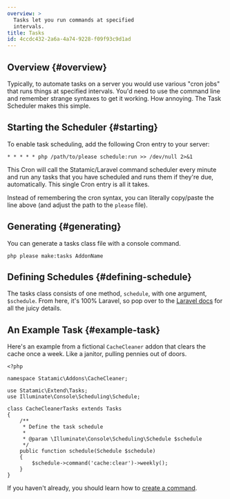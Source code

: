 ```yaml
---
overview: >
  Tasks let you run commands at specified
  intervals.
title: Tasks
id: 4ccdc432-2a6a-4a74-9228-f09f93c9d1ad
---
```


## Overview {#overview}

Typically, to automate tasks on a server you would use various "cron jobs" that runs things at specified intervals. You'd need to use the command line and remember strange syntaxes to get it working. How annoying. The Task Scheduler makes this simple.

## Starting the Scheduler {#starting}

To enable task scheduling, add the following Cron entry to your server:

``` .language-bash
* * * * * php /path/to/please schedule:run >> /dev/null 2>&1
```

This Cron will call the Statamic/Laravel command scheduler every minute and run any tasks that you have scheduled and runs them if they're due, automatically. This single Cron entry is all it takes.

Instead of remembering the cron syntax, you can literally copy/paste the line above (and adjust the path to the `please` file).

## Generating {#generating}

You can generate a tasks class file with a console command.

``` .language-console
php please make:tasks AddonName
```

## Defining Schedules {#defining-schedule}

The tasks class consists of one method, `schedule`, with one argument, `$schedule`. From here, it's 100% Laravel, so pop over to the [Laravel docs][laravel-scheduling] for all the juicy details.

## An Example Task {#example-task}

Here's an example from a fictional `CacheCleaner` addon that clears the cache once a week. Like a janitor, pulling pennies out of doors.

``` .language-php
<?php

namespace Statamic\Addons\CacheCleaner;

use Statamic\Extend\Tasks;
use Illuminate\Console\Scheduling\Schedule;

class CacheCleanerTasks extends Tasks
{
    /**
     * Define the task schedule
     *
     * @param \Illuminate\Console\Scheduling\Schedule $schedule
     */
    public function schedule(Schedule $schedule)
    {
        $schedule->command('cache:clear')->weekly();
    }
}
```

If you haven't already, you should learn how to [create a command][commands].

[commands]: /addons/classes/commands
[laravel-scheduling]: http://laravel.com/docs/5.1/scheduling#defining-schedules

